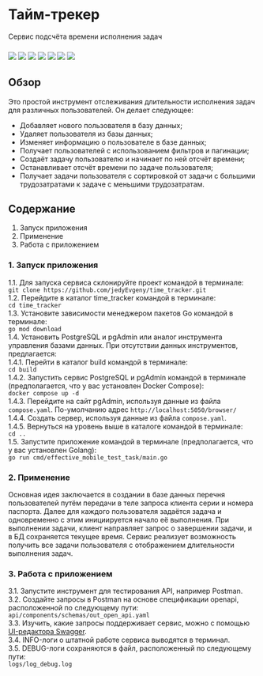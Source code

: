 # Тайм-трекер
Сервис подсчёта времени исполнения задач
<h3 align="left">    
    <img src="https://img.shields.io/badge/go-%2300ADD8.svg?style=for-the-badge&logo=go&logoColor=white">
    <img src="https://img.shields.io/badge/postgres-%23316192.svg?style=for-the-badge&logo=postgresql&logoColor=white">
    <img src="https://img.shields.io/badge/git-%23F05033.svg?style=for-the-badge&logo=git&logoColor=white">
    <img src="https://img.shields.io/badge/github-%23121011.svg?style=for-the-badge&logo=github&logoColor=white">
    <img src="https://img.shields.io/badge/Postman-FF6C37?style=for-the-badge&logo=postman&logoColor=white">
    <img src="https://img.shields.io/badge/openapiinitiative-%23000000.svg?style=for-the-badge&logo=openapiinitiative&logoColor=white">
    <img src="https://img.shields.io/badge/Linux-FCC624?style=for-the-badge&logo=linux&logoColor=black">
</h3>  

## Обзор
Это простой инструмент отслеживания длительности исполнения задач для различных пользователей. Он делает следующее:  
- Добавляет нового пользователя в базу данных;  
- Удаляет пользователя из базы данных;  
- Изменяет информацию о пользователе в базе данных;  
- Получает пользователей с использованием фильтров и пагинации;  
- Создаёт задачу пользователю и начинает по ней отсчёт времени;  
- Останавливает отсчёт времени по задаче пользователя;  
- Получает задачи пользователя с сортировкой от задачи с большими трудозатратами к задаче с меньшими трудозатратам.  

## Содержание
1. Запуск приложения
2. Применение
3. Работа с приложением

### 1. Запуск приложения
1.1. Для запуска сервиса склонируйте проект командой в терминале:  
```git clone https://github.com/jedyEvgeny/time_tracker.git```  
1.2. Перейдите в каталог time_tracker командой в терминале:  
```cd time_tracker```  
1.3. Установите зависимости менеджером пакетов Go командой в терминале:  
```go mod download```  
1.4. Установить PostgreSQL и pgAdmin или аналог инструмента управления базами данных. При отсутствии данных инструментов, предлагается:  
1.4.1. Перейти в каталог build командой в терминале:  
```cd build```  
1.4.2. Запустить сервис PostgreSQL и pgAdmin командой в терминале (предполагается, что у вас установлен Docker Compose):  
```docker compose up -d```  
1.4.3. Перейдите на сайт pgAdmin, используя данные из файла ```compose.yaml```. По-умолчанию адрес ```http://localhost:5050/browser/```  
1.4.4. Создать сервер, используя данные из файла ```compose.yaml```.   
1.4.5. Вернуться на уровень выше в каталоге командой в терминале:  
```cd ..```  
1.5. Запустите приложение командой в терминале (предполагается, что у вас установлен Golang):  
```go run cmd/effective_mobile_test_task/main.go```  

### 2. Применение
Основная идея заключается в создании в базе данных перечня пользователей путём передачи в теле запроса клиента серии и номера паспорта. Далее для каждого пользователя задаётся задача и одновременно с этим инициируется начало её выполнения. При выполнении задачи, клиент направляет запрос о завершении задачи, и в БД сохраняется текущее время. Сервис реализует возможность получить все задачи пользователя с отображением длительности выполнения задач.  

### 3. Работа с приложением
3.1. Запустите инструмент для тестирования API, например Postman.  
3.2. Создайте запросы в Postman на основе спецификации openapi, расположенной по следующему пути:  
```api/components/schemas/out_open_api.yaml```  
3.3. Изучить, какие запросы поддерживает сервис, можно с помощью [UI-редактора Swagger](https://editor.swagger.io/).  
3.4. INFO-логи о штатной работе сервиса выводятся в терминал.  
3.5. DEBUG-логи сохраняются в файл, расположенный по следующему пути:  
```logs/log_debug.log```  